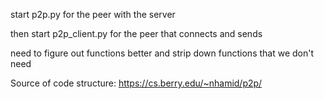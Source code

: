 start p2p.py for the peer with the server


then start p2p_client.py for the peer that connects and sends


need to figure out functions better and strip down functions that we don't need


Source of code structure: https://cs.berry.edu/~nhamid/p2p/